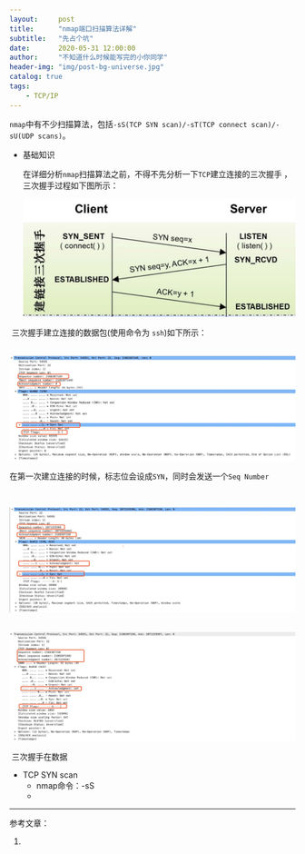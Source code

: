 ```yaml
---
layout:     post
title:      "nmap端口扫描算法详解"
subtitle:   "先占个坑"
date:       2020-05-31 12:00:00
author:     "不知道什么时候能写完的小你同学"
header-img: "img/post-bg-universe.jpg"
catalog: true
tags:
    - TCP/IP 
---
```


`nmap`中有不少扫描算法，包括`-sS(TCP SYN scan)/-sT(TCP connect scan)/-sU(UDP scans)`。

- 基础知识

  在详细分析`nmap`扫描算法之前，不得不先分析一下`TCP`建立连接的三次握手 ，三次握手过程如下图所示：

  ![img](../img/in-post/tcp_three_handshakes.jpg)



​		三次握手建立连接的数据包(使用命令为 `ssh`)如下所示：

​		![tcp第一次握手](../img/tcp_three_0.jpg)

​		在第一次建立连接的时候，标志位会设成`SYN`，同时会发送一个`Seq Number`

​		

![TCP建立连接第二次握手](../img/tcp_1.jpg)

​	![TCP建立连接第三次握手](/img/tcp_2.jpg)



​	三次握手在数据

- TCP SYN scan
  - nmap命令：-sS
  - 



---

参考文章：

1. 